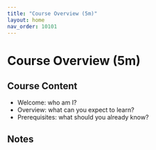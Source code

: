 ```yaml
---
title: "Course Overview (5m)"
layout: home
nav_order: 10101
---
```


# Course Overview (5m)

## Course Content

- Welcome: who am I?
- Overview: what can you expect to learn?  
- Prerequisites: what should you already know?

## Notes
